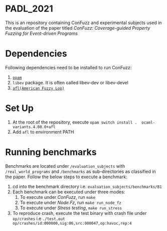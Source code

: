 # PADL_2021
This is an repository containing ConFuzz and experimental subjects used in the evaluation of the paper titled *ConFuzz: Coverage-guided Property Fuzzing for Event-driven Programs*

# Dependencies
Following dependencies need to be installed to run ConFuzz:
1. [`opam`](https://opam.ocaml.org/doc/Install.html)
2. `libev` package. It is often called libev-dev or libev-devel
3. [`afl(American Fuzzy Lop)`](https://github.com/google/AFL)

# Set Up
1. At the root of the repository, execute `opam switch install .  ocaml-variants.4.08.0+afl`
2. Add `afl` to environment PATH

# Running benchmarks
Benchmarks are located under `/evaluation_subjects` with `/real_world_programs` and `/benchmarks` as sub-directories as classified in the paper. 
Follow the below steps to execute a benchmark:

1. cd into the benchmark directory i.e. `evaluation_subjects/benchmarks/B1`
1. Each benchmark can be executed under three modes:
   1. To execute under *ConFuzz*, run `make`
   1. To execute under *Node.Fz*, run `make run_node_fz`
   1. To execute under *Stress testing*, `make run_stress`
1. To reproduce crash, execute the test binary with crash file under `op/crashes` i.e `./test.out op/crashes/id:000000,sig:06,src:000047,op:havoc,rep:4`
